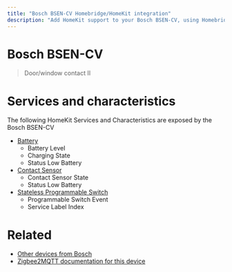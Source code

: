 ```yaml
---
title: "Bosch BSEN-CV Homebridge/HomeKit integration"
description: "Add HomeKit support to your Bosch BSEN-CV, using Homebridge, Zigbee2MQTT and homebridge-z2m."
---
```

<!---
This file has been GENERATED using src/docgen/docgen.ts
DO NOT EDIT THIS FILE MANUALLY!
-->
# Bosch BSEN-CV
> Door/window contact II


# Services and characteristics
The following HomeKit Services and Characteristics are exposed by
the Bosch BSEN-CV

* [Battery](../../battery.md)
  * Battery Level
  * Charging State
  * Status Low Battery
* [Contact Sensor](../../sensors.md)
  * Contact Sensor State
  * Status Low Battery
* [Stateless Programmable Switch](../../action.md)
  * Programmable Switch Event
  * Service Label Index


# Related
* [Other devices from Bosch](../index.md#bosch)
* [Zigbee2MQTT documentation for this device](https://www.zigbee2mqtt.io/devices/BSEN-CV.html)